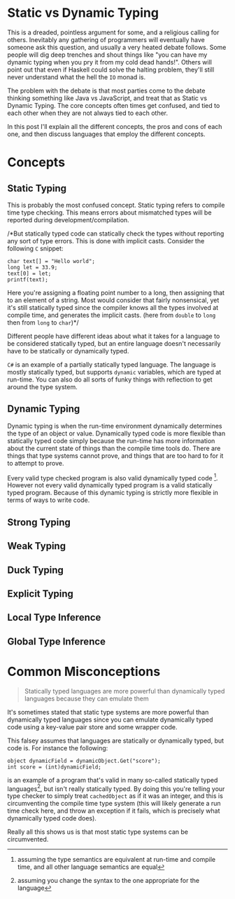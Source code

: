 Static vs Dynamic Typing
===

This is a dreaded, pointless argument for some, and a religious calling for others. Inevitably any gathering of programmers will eventually have someone ask this question, and usually a very heated debate follows. Some people will dig deep trenches and shout things like "you can have my dynamic typing when you pry it from my cold dead hands!". Others will point out that even if Haskell could solve the halting problem, they'll still never understand what the hell the `IO` monad is.

The problem with the debate is that most parties come to the debate thinking something like Java vs JavaScript, and treat that as Static vs Dynamic Typing. The core concepts often times get confused, and tied to each other when they are not always tied to each other.

In this post I'll explain all the different concepts, the pros and cons of each one, and then discuss languages that employ the different concepts.

Concepts
===

Static Typing
---

This is probably the most confused concept. Static typing refers to compile time type checking. This means errors about mismatched types will be reported during development/compilation. 

/*But statically typed code can statically check the types without reporting any sort of type errors. This is done with implicit casts. Consider the following `C` snippet:
	
	char text[] = "Hello world";
	long let = 33.9;
	text[0] = let;
	printf(text);

Here you're assigning a floating point number to a long, then assigning that to an element of a string. Most would consider that fairly nonsensical, yet it's still statically typed since the compiler knows all the types involved at compile time, and generates the implicit casts. (here from `double` to `long` then from `long` to `char`)*/
  
Different people have different ideas about what it takes for a language to be considered statically typed, but an entire language doesn't necessarily have to be statically or dynamically typed.

`C#` is an example of a partially statically typed language. The language is mostly statically typed, but supports `dynamic` variables, which are typed at run-time. You can also do all sorts of funky things with reflection to get around the type system.

Dynamic Typing
---

Dynamic typing is when the run-time environment dynamically determines the type of an object or value. Dynamically typed code is more flexible than statically typed code simply because the run-time has more information about the current state of things than the compile time tools do. There are things that type systems cannot prove, and things that are too hard to for it to attempt to prove. 

Every valid type checked program is also valid dynamically typed code [^1]. However not every valid dynamically typed program is a valid statically typed program. Because of this dynamic typing is strictly more flexible in terms of ways to write code.


Strong Typing
----

Weak Typing
---

Duck Typing
---

Explicit Typing
---

Local Type Inference
---

Global Type Inference
---

Common Misconceptions
===

> Statically typed languages are more powerful than dynamically typed languages because they can emulate them

It's sometimes stated that static type systems are more powerful than dynamically typed languages since you can emulate dynamically typed code using a key-value pair store and some wrapper code.

This falsey assumes that languages are statically or dynamically typed, but code is. For instance the following:

	object dynamicField = dynamicObject.Get("score");
	int score = (int)dynamicField;
	
is an example of a program that's valid in many so-called statically typed languages[^2], but isn't really statically typed. By doing this you're telling your type checker to simply treat `cachedObject` as if it was an integer, and this is circumventing the compile time type system (this will likely generate a run time check here, and throw an exception if it fails, which is precisely what dynamically typed code does).
  
Really all this shows us is that most static type systems can be circumvented.




[^1]: assuming the type semantics are equivalent at run-time and compile time, and all other language semantics are equal
[^2]: assuming you change the syntax to the one appropriate for the language
